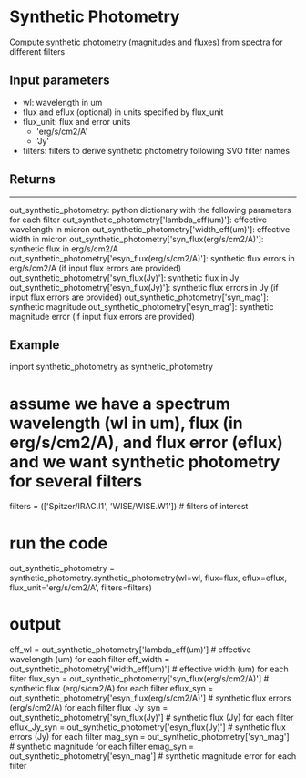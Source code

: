 # Synthetic Photometry
Compute synthetic photometry (magnitudes and fluxes) from spectra for different filters

## Input parameters
* wl: wavelength in um
* flux and eflux (optional) in units specified by flux_unit
* flux_unit: flux and error units
	* 'erg/s/cm2/A'
	* 'Jy'
* filters: filters to derive synthetic photometry following SVO filter names 

## Returns
------
out_synthetic_photometry: python dictionary with the following parameters for each filter
	out_synthetic_photometry['lambda_eff(um)']: effective wavelength in micron
	out_synthetic_photometry['width_eff(um)']: effective width in micron
	out_synthetic_photometry['syn_flux(erg/s/cm2/A)']: synthetic flux in erg/s/cm2/A
	out_synthetic_photometry['esyn_flux(erg/s/cm2/A)']: synthetic flux errors in erg/s/cm2/A (if input flux errors are provided)
	out_synthetic_photometry['syn_flux(Jy)']: synthetic flux in Jy
	out_synthetic_photometry['esyn_flux(Jy)']: synthetic flux errors in Jy (if input flux errors are provided)
	out_synthetic_photometry['syn_mag']: synthetic magnitude
	out_synthetic_photometry['esyn_mag']: synthetic magnitude error (if input flux errors are provided)

## Example
import synthetic_photometry as synthetic_photometry 
# assume we have a spectrum wavelength (wl in um), flux (in erg/s/cm2/A), and flux error (eflux) and we want synthetic photometry for several filters
filters = (['Spitzer/IRAC.I1', 'WISE/WISE.W1']) # filters of interest
# run the code
out_synthetic_photometry = synthetic_photometry.synthetic_photometry(wl=wl, flux=flux, eflux=eflux, flux_unit='erg/s/cm2/A', filters=filters)
# output
eff_wl = out_synthetic_photometry['lambda_eff(um)'] # effective wavelength (um) for each filter
eff_width = out_synthetic_photometry['width_eff(um)'] # effective width (um) for each filter
flux_syn = out_synthetic_photometry['syn_flux(erg/s/cm2/A)'] # synthetic flux (erg/s/cm2/A) for each filter
eflux_syn = out_synthetic_photometry['esyn_flux(erg/s/cm2/A)'] # synthetic flux errors (erg/s/cm2/A) for each filter
flux_Jy_syn = out_synthetic_photometry['syn_flux(Jy)'] # synthetic flux (Jy) for each filter
eflux_Jy_syn = out_synthetic_photometry['esyn_flux(Jy)'] # synthetic flux errors (Jy) for each filter
mag_syn = out_synthetic_photometry['syn_mag'] # synthetic magnitude for each filter
emag_syn = out_synthetic_photometry['esyn_mag'] # synthetic magnitude error for each filter
